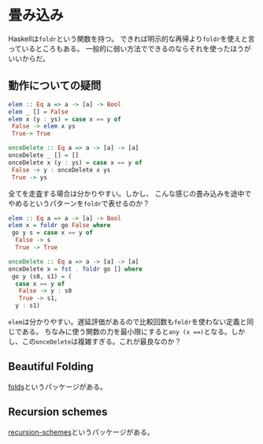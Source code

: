 # 畳み込み

Haskellは`foldr`という関数を持つ。
できれば明示的な再帰より`foldr`を使えと言っているところもある。
一般的に弱い方法でできるのならそれを使ったほうがいいからだ。

## 動作についての疑問

```haskell
elem :: Eq a => a -> [a] -> Bool
elem _ [] = False
elem x (y : ys) = case x == y of
 False -> elem x ys
 True-> True

onceDelete :: Eq a => a -> [a] -> [a]
onceDelete _ [] = []
onceDelete x (y : ys) = case x == y of
 False -> y : onceDelete x ys
 True -> ys
```

全てを走査する場合は分かりやすい。しかし、
こんな感じの畳み込みを途中でやめるというパターンを`foldr`で表せるのか？

```haskell
elem :: Eq a => a -> [a] -> Bool
elem x = foldr go False where
 go y s = case x == y of
  False -> s
  True -> True

onceDelete :: Eq a => a -> [a] -> [a]
onceDelete x = fst . foldr go [] where
 go y (s0, s1) = (
  case x == y of
   False -> y : s0
   True -> s1,
  y : s1)
```

`elem`は分かりやすい。遅延評価があるので比較回数も`foldr`を使わない定義と同じである。
ちなみに使う関数の力を最小限にすると`any (x ==)`となる。しかし、この`onceDelete`は複雑すぎる。これが最良なのか？

## Beautiful Folding

[folds](https://hackage.haskell.org/package/folds)というパッケージがある。

## Recursion schemes

[recursion-schemes](https://hackage.haskell.org/package/recursion-schemes)というパッケージがある。
